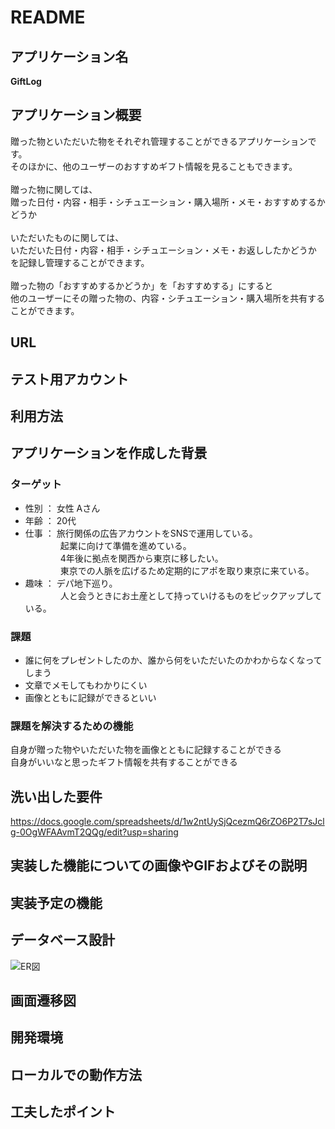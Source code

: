 # README

## アプリケーション名
**GiftLog**<br>

## アプリケーション概要
贈った物といただいた物をそれぞれ管理することができるアプリケーションです。<br>
そのほかに、他のユーザーのおすすめギフト情報を見ることもできます。<br>
<br>
贈った物に関しては、<br>
贈った日付・内容・相手・シチュエーション・購入場所・メモ・おすすめするかどうか<br><br>
いただいたものに関しては、<br>
いただいた日付・内容・相手・シチュエーション・メモ・お返ししたかどうか<br>
を記録し管理することができます。<br>
<br>
贈った物の「おすすめするかどうか」を「おすすめする」にすると<br>
他のユーザーにその贈った物の、内容・シチュエーション・購入場所を共有することができます。<br>

## URL


## テスト用アカウント


## 利用方法


## アプリケーションを作成した背景

### ターゲット
* 性別 ： 女性 Aさん <br>
* 年齢 ： 20代 <br>
* 仕事 ： 旅行関係の広告アカウントをSNSで運用している。<br>
&emsp;&emsp;&emsp;&emsp;起業に向けて準備を進めている。<br>
&emsp;&emsp;&emsp;&emsp;4年後に拠点を関西から東京に移したい。<br>
&emsp;&emsp;&emsp;&emsp;東京での人脈を広げるため定期的にアポを取り東京に来ている。<br>
* 趣味 ： デパ地下巡り。<br>
&emsp;&emsp;&emsp;&emsp;人と会うときにお土産として持っていけるものをピックアップしている。<br>

### 課題
* 誰に何をプレゼントしたのか、誰から何をいただいたのかわからなくなってしまう
* 文章でメモしてもわかりにくい
* 画像とともに記録ができるといい

### 課題を解決するための機能
自身が贈った物やいただいた物を画像とともに記録することができる<br>
自身がいいなと思ったギフト情報を共有することができる<br>

## 洗い出した要件
https://docs.google.com/spreadsheets/d/1w2ntUySjQcezmQ6rZO6P2T7sJclg-0OgWFAAvmT2QQg/edit?usp=sharing

## 実装した機能についての画像やGIFおよびその説明

## 実装予定の機能

## データベース設計
![ER図](https://i.gyazo.com/26cf383b16c203b71099f40145ecb088.png)

## 画面遷移図

## 開発環境

## ローカルでの動作方法

## 工夫したポイント
